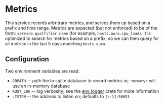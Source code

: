 # Metrics

This service records arbritrary metrics, and serves them up based on a prefix and time range.
Metrics are expected (but not enforced) to be of the form: `service.qualfifier.name` (for example,
`hosts.aura.cpu_load`). It is optimized to search for metrics based on a prefix, so we can
then query for all metrics in the last 5 days matching `hosts.aura`.

## Configuration

Two environment variables are read:

- `DBPATH` -- path the to sqlite database to record metrics in; `:memory:` will use an in-memory database
- `RUST_LOG` -- log verbosity; see the [env_logger] crate for more information
- `LISTEN` -- the address to listen on; defaults to `[::1]:50051`

[env_logger]: https://crates.io/crates/env_logger